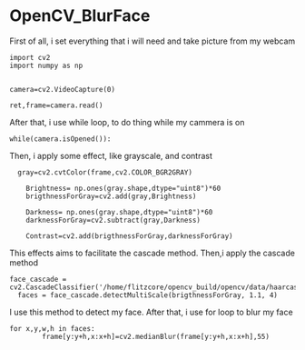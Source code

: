 # OpenCV_BlurFace
First of all, i set everything that i will need and take picture from my webcam
```
import cv2
import numpy as np


camera=cv2.VideoCapture(0)

ret,frame=camera.read()
```
After that, i use while loop, to do thing while my cammera is on
```
while(camera.isOpened()):
```
Then, i apply some effect, like grayscale, and contrast
```
  gray=cv2.cvtColor(frame,cv2.COLOR_BGR2GRAY)

	Brightness= np.ones(gray.shape,dtype="uint8")*60
	brigthnessForGray=cv2.add(gray,Brightness)
	
	Darkness= np.ones(gray.shape,dtype="uint8")*60
	darknessForGray=cv2.subtract(gray,Darkness)

	Contrast=cv2.add(brigthnessForGray,darknessForGray)
  ```
This effects aims to facilitate the cascade method. Then,i apply the cascade method
  ```
  face_cascade = cv2.CascadeClassifier('/home/flitzcore/opencv_build/opencv/data/haarcascades/haarcascade_frontalface_alt2.xml')
	faces = face_cascade.detectMultiScale(brigthnessForGray, 1.1, 4)
  ```
I use this method to detect my face. After that, i use for loop to blur my face
```
for x,y,w,h in faces:
		frame[y:y+h,x:x+h]=cv2.medianBlur(frame[y:y+h,x:x+h],55)
```
